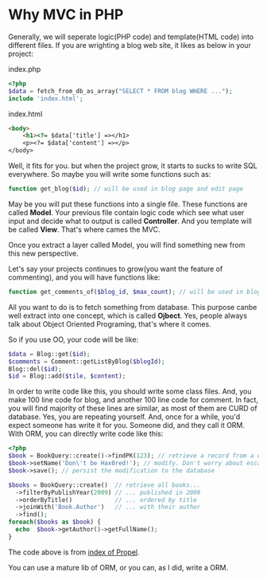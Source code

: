 Why MVC in PHP
=================

Generally, we will seperate logic(PHP code) and template(HTML code) into different files. If you are wrighting a blog web site, it likes as below in your project:

index.php
```php
<?php
$data = fetch_from_db_as_array("SELECT * FROM blog WHERE ...");
include 'index.html';
```

index.html
```html
<body>
    <h1><?= $data['title'] =></h1>
    <p><?= $data['content'] =></p>
</body>
```

Well, it fits for you. but when the project grow, it starts to sucks to write SQL everywhere. So maybe you will write some functions such as:

```php
function get_blog($id); // will be used in blog page and edit page
```

May be you will put these functions into a single file. These functions are called **Model**. Your previous file contain logic code which see what user input and decide what to output is called **Controller**. And you template will be called **View**.
That's where cames the MVC.

Once you extract a layer called Model, you will find something new from this new perspective.

Let's say your projects continues to grow(you want the feature of commenting), and you will have functions like:
```php
function get_comments_of($blog_id, $max_count); // will be used in blog list page and blog page
```

All you want to do is to fetch something from database. This purpose canbe well extract into one concept, which is called **Ojbect**.
Yes, people always talk about Object Oriented Programing, that's where it comes.

So if you use OO, your code will be like:
```php
$data = Blog::get($id);
$comments = Comment::getListByBlog($blogId);
Blog::del($id);
$id = Blog::add($tile, $content);
```

In order to write code like this, you should write some class files. And, you make 100 line code for blog, and another 100 line code for comment. In fact, you will find majority of these lines are similar, as most of them are CURD of database. Yes, you are repeating yourself. And, once for a while, you'd expect someone has write it for you.
Someone did, and they call it ORM. With ORM, you can directly write code like this:

```php
<?php
$book = BookQuery::create()->findPK(123); // retrieve a record from a database
$book->setName('Don\'t be Hax0red!'); // modify. Don't worry about escaping
$book->save(); // persist the modification to the database

$books = BookQuery::create()  // retrieve all books...
  ->filterByPublishYear(2009) // ... published in 2009
  ->orderByTitle()            // ... ordered by title
  ->joinWith('Book.Author')   // ... with their author
  ->find();
foreach($books as $book) {
  echo  $book->getAuthor()->getFullName();
}
```
The code above is from [index of Propel](http://propelorm.org/).

You can use a mature lib of ORM, or you can, as I did, write a ORM.


